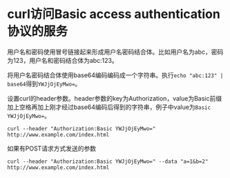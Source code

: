 # curl访问Basic access authentication协议的服务

用户名和密码使用冒号链接起来形成用户名密码结合体。比如用户名为abc，密码为123，用户名和密码结合体为abc:123。

将用户名密码结合体使用base64编码编码成一个字符串。执行```echo "abc:123" | base64```得到```YWJjOjEyMwo=```。

设置curl的header参数。header参数的key为Authorization，value为Basic前缀加上空格再加上刚才经过base64编码后得到的字符串，例子中value为```Basic YWJjOjEyMwo=```。

```
curl --header "Authorization:Basic YWJjOjEyMwo=" http://www.example.com/index.html
```

如果有POST请求方式发送的参数

```
curl --header "Authorization:Basic YWJjOjEyMwo=" --data "a=1&b=2" http://www.example.com/index.html
```